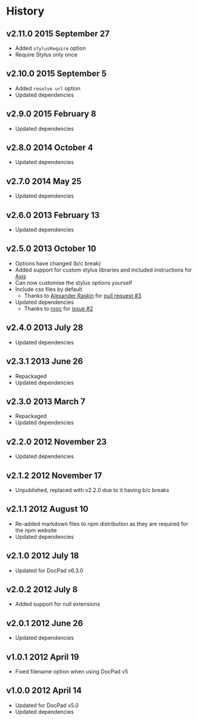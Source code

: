 # History

## v2.11.0 2015 September 27
- Added `stylusRequire` option
- Require Stylus only once

## v2.10.0 2015 September 5
- Added `resolve url` option
- Updated dependencies

## v2.9.0 2015 February 8
- Updated dependencies

## v2.8.0 2014 October 4
- Updated dependencies

## v2.7.0 2014 May 25
- Updated dependencies

## v2.6.0 2013 February 13
- Updated dependencies

## v2.5.0 2013 October 10
- Options have changed (b/c break)
- Added support for custom stylus libraries and included instructions for [Axis](http://roots.cx/axis/)
- Can now customise the stylus options yourself
- Include css files by default
	- Thanks to [Alexander Raskin](https://github.com/intval) for [pull request #3](https://github.com/docpad/docpad-plugin-stylus/pull/3)
- Updated dependencies
	- Thanks to [rooc](https://github.com/rooc) for [issue #2](https://github.com/docpad/docpad-plugin-stylus/issues/2)

## v2.4.0 2013 July 28
- Updated dependencies

## v2.3.1 2013 June 26
- Repackaged
- Updated dependencies

## v2.3.0 2013 March 7
- Repackaged
- Updated dependencies

## v2.2.0 2012 November 23
- Updated dependencies

## v2.1.2 2012 November 17
- Unpublished, replaced with v2.2.0 due to it having b/c breaks

## v2.1.1 2012 August 10
- Re-added markdown files to npm distribution as they are required for the npm website
- Updated dependencies

## v2.1.0 2012 July 18
- Updated for DocPad v6.3.0

## v2.0.2 2012 July 8
- Added support for null extensions

## v2.0.1 2012 June 26
- Updated dependencies

## v1.0.1 2012 April 19
- Fixed filename option when using DocPad v5

## v1.0.0 2012 April 14
- Updated for DocPad v5.0
- Updated dependencies
